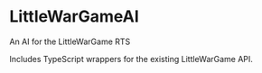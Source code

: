 # LittleWarGameAI
An AI for the LittleWarGame RTS

Includes TypeScript wrappers for the existing LittleWarGame API.
